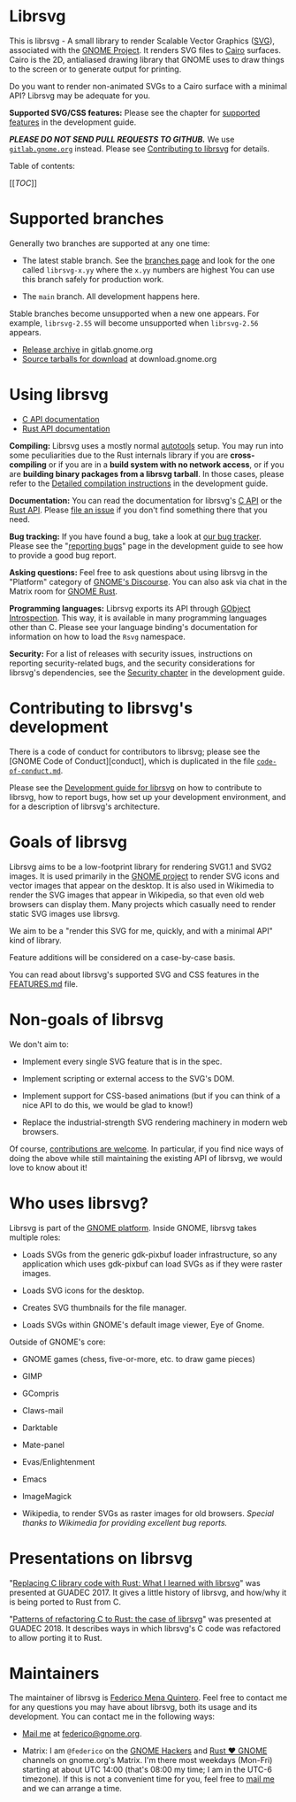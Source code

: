 # Librsvg

This is librsvg - A small library to render Scalable Vector Graphics
([SVG][svg]), associated with the [GNOME Project][gnome].  It renders
SVG files to [Cairo][cairo] surfaces.  Cairo is the 2D, antialiased
drawing library that GNOME uses to draw things to the screen or to
generate output for printing.

Do you want to render non-animated SVGs to a Cairo surface with a
minimal API?  Librsvg may be adequate for you.

**Supported SVG/CSS features:** Please see the chapter for [supported
features](https://gnome.pages.gitlab.gnome.org/librsvg/devel-docs/features.html)
in the development guide.

***PLEASE DO NOT SEND PULL REQUESTS TO GITHUB.***  We use
[`gitlab.gnome.org`](https://gitlab.gnome.org/GNOME/librsvg) instead.
Please see [Contributing to librsvg][contributing] for details.

Table of contents:

[[_TOC_]]

# Supported branches

Generally two branches are supported at any one time:

* The latest stable branch.  See the [branches
  page](https://gitlab.gnome.org/GNOME/librsvg/-/branches) and look for
  the one called `librsvg-x.yy` where the `x.yy` numbers are highest You
  can use this branch safely for production work.

* The `main` branch.  All development happens here.

Stable branches become unsupported when a new one appears.  For
example, `librsvg-2.55` will become unsupported when `librsvg-2.56`
appears.

* [Release archive](https://gitlab.gnome.org/GNOME/librsvg/-/releases) in gitlab.gnome.org
* [Source tarballs for download](https://download.gnome.org/sources/librsvg/) at download.gnome.org

# Using librsvg

* [C API documentation][c-docs]
* [Rust API documentation][rust-docs]

**Compiling:** Librsvg uses a mostly normal [autotools] setup.  You
may run into some peculiarities due to the Rust internals library if
you are **cross-compiling** or if you are in a **build system with no
network access**, or if you are **building binary packages from a
librsvg tarball**.  In those cases, please refer to the
[Detailed compilation instructions][compiling] in the development guide.

**Documentation:** You can read the documentation for librsvg's [C
API][c-docs] or the [Rust API][rust-docs].  Please [file an
issue][reporting-bugs] if you don't find something there that you
need.

**Bug tracking:** If you have found a bug, take a look at [our bug
tracker][bugs].  Please see the "[reporting bugs][reporting-bugs]"
page in the development guide to see how to provide a good bug report.

**Asking questions:** Feel free to ask questions about using librsvg
in the "Platform" category of [GNOME's Discourse][discourse].  You can
also ask via chat in the Matrix room for [GNOME Rust][gnome-rust].

**Programming languages:** Librsvg exports its API through [GObject
Introspection][gi].  This way, it is available in many programming
languages other than C.  Please see your language binding's
documentation for information on how to load the `Rsvg` namespace.

**Security:** For a list of releases with security issues,
instructions on reporting security-related bugs, and the security
considerations for librsvg's dependencies, see the [Security
chapter][security] in the development guide.

[c-docs]: https://gnome.pages.gitlab.gnome.org/librsvg/Rsvg-2.0/index.html
[rust-docs]: https://gnome.pages.gitlab.gnome.org/librsvg/doc/librsvg/index.html

# Contributing to librsvg's development

There is a code of conduct for contributors to librsvg; please see the
[GNOME Code of Conduct][conduct], which is duplicated in the file
[`code-of-conduct.md`][coc].

Please see the [Development guide for librsvg][devel-guide] on how to
contribute to librsvg, how to report bugs, how set up your development
environment, and for a description of librsvg's architecture.

# Goals of librsvg

Librsvg aims to be a low-footprint library for rendering SVG1.1 and SVG2 images.
It is used primarily in the [GNOME project](https://www.gnome.org) to
render SVG icons and vector images that appear on the desktop.  It is
also used in Wikimedia to render the SVG images that appear in
Wikipedia, so that even old web browsers can display them.  Many
projects which casually need to render static SVG images use librsvg.

We aim to be a "render this SVG for me, quickly, and with a minimal
API" kind of library.

Feature additions will be considered on a case-by-case basis.

You can read about librsvg's supported SVG and CSS features in the
[FEATURES.md](FEATURES.md) file.

# Non-goals of librsvg

We don't aim to:

* Implement every single SVG feature that is in the spec.

* Implement scripting or external access to the SVG's DOM.

* Implement support for CSS-based animations (but if you can think of
  a nice API to do this, we would be glad to know!)

* Replace the industrial-strength SVG rendering machinery in modern
  web browsers.

Of course, [contributions are welcome][contributing].  In particular,
if you find nice ways of doing the above while still maintaining the
existing API of librsvg, we would love to know about it!

# Who uses librsvg?

Librsvg is part of the [GNOME platform][platform].  Inside GNOME,
librsvg takes multiple roles:

* Loads SVGs from the generic gdk-pixbuf loader infrastructure, so any
  application which uses gdk-pixbuf can load SVGs as if they were
  raster images.

* Loads SVG icons for the desktop.

* Creates SVG thumbnails for the file manager.

* Loads SVGs within GNOME's default image viewer, Eye of Gnome.

Outside of GNOME's core:

* GNOME games (chess, five-or-more, etc. to draw game pieces)

* GIMP

* GCompris

* Claws-mail

* Darktable

* Mate-panel

* Evas/Enlightenment

* Emacs

* ImageMagick

* Wikipedia, to render SVGs as raster images for old browsers.
  *Special thanks to Wikimedia for providing excellent bug reports.*


# Presentations on librsvg

"[Replacing C library code with Rust: What I learned with
librsvg][guadec-presentation-1]" was presented at GUADEC 2017.  It gives
a little history of librsvg, and how/why it is being ported to Rust
from C.

"[Patterns of refactoring C to Rust: the case of
librsvg][guadec-presentation-2]" was presented at GUADEC 2018.  It
describes ways in which librsvg's C code was refactored to allow
porting it to Rust.


# Maintainers

The maintainer of librsvg is [Federico Mena Quintero][federico].  Feel
free to contact me for any questions you may have about librsvg, both
its usage and its development.  You can contact me in the following
ways:

* [Mail me][mail] at federico@gnome.org.

* Matrix: I am `@federico` on the [GNOME Hackers][gnome-hackers] and
  [Rust ❤️ GNOME][gnome-rust] channels on gnome.org's Matrix.  I'm
  there most weekdays (Mon-Fri) starting at about UTC 14:00 (that's
  08:00 my time; I am in the UTC-6 timezone).  If this is not a
  convenient time for you, feel free to [mail me][mail] and we can
  arrange a time.

[svg]: https://en.wikipedia.org/wiki/Scalable_Vector_Graphics
[gnome]: https://www.gnome.org/
[cairo]: https://www.cairographics.org/
[coc]: https://conduct.gnome.org
[coc-local]: code-of-conduct.md
[autotools]: https://autotools.io/index.html
[compiling]: https://gnome.pages.gitlab.gnome.org/librsvg/devel-docs/compiling.html
[mail]: mailto:federico@gnome.org
[bugs]: https://gitlab.gnome.org/GNOME/librsvg/issues
[gi]: https://wiki.gnome.org/Projects/GObjectIntrospection
[contributing]: https://gnome.pages.gitlab.gnome.org/librsvg/devel-docs/contributing.html
[reporting-bugs]: https://gnome.pages.gitlab.gnome.org/librsvg/devel-docs/bugs.html
[discourse]: https://discourse.gnome.org/c/platform/5
[d-d-l]: https://mail.gnome.org/mailman/listinfo/desktop-devel-list
[federico]: https://viruta.org/
[platform]: https://developer.gnome.org/
[guadec-presentation-1]: https://viruta.org/docs/fmq-porting-c-to-rust.pdf
[guadec-presentation-2]: https://viruta.org/docs/fmq-refactoring-c-to-rust.pdf
[gnome-hackers]: https://matrix.to/#/#gnome-hackers:gnome.org
[gnome-rust]: https://matrix.to/#/#rust:gnome.org
[devel-guide]: https://gnome.pages.gitlab.gnome.org/librsvg/devel-docs/index.html
[security]: https://gnome.pages.gitlab.gnome.org/librsvg/devel-docs/security.html
